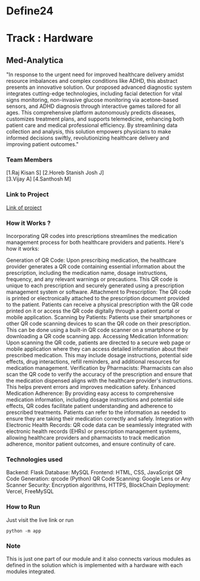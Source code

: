 
# Define24
# Track : Hardware


## Med-Analytica

"In response to the urgent need for improved healthcare delivery amidst resource imbalances and complex conditions like ADHD, this abstract presents an innovative solution. Our proposed advanced diagnostic system integrates cutting-edge technologies, including facial detection for vital signs monitoring, non-invasive glucose monitoring via acetone-based sensors, and ADHD diagnosis through interactive games tailored for all ages. This comprehensive platform autonomously predicts diseases, customizes treatment plans, and supports telemedicine, enhancing both patient care and medical professional efficiency. By streamlining data collection and analysis, this solution empowers physicians to make informed decisions swiftly, revolutionizing healthcare delivery and improving patient outcomes."

### Team Members
[1.Raj Kisan S] 
[2.Horeb Stanish Josh J]  
[3.Vijay A] 
[4.Santhosh M]

### Link to Project
[Link of project](https://drmav-blockchain.vercel.app/)

### How it Works ?
Incorporating QR codes into prescriptions streamlines the medication management process for both healthcare providers and patients. Here's how it works:

Generation of QR Code: Upon prescribing medication, the healthcare provider generates a QR code containing essential information about the prescription, including the medication name, dosage instructions, frequency, and any relevant warnings or precautions. This QR code is unique to each prescription and securely generated using a prescription management system or software.
Attachment to Prescription: The QR code is printed or electronically attached to the prescription document provided to the patient. Patients can receive a physical prescription with the QR code printed on it or access the QR code digitally through a patient portal or mobile application.
Scanning by Patients: Patients use their smartphones or other QR code scanning devices to scan the QR code on their prescription. This can be done using a built-in QR code scanner on a smartphone or by downloading a QR code scanning app.
Accessing Medication Information: Upon scanning the QR code, patients are directed to a secure web page or mobile application where they can access detailed information about their prescribed medication. This may include dosage instructions, potential side effects, drug interactions, refill reminders, and additional resources for medication management.
Verification by Pharmacists: Pharmacists can also scan the QR code to verify the accuracy of the prescription and ensure that the medication dispensed aligns with the healthcare provider's instructions. This helps prevent errors and improves medication safety.
Enhanced Medication Adherence: By providing easy access to comprehensive medication information, including dosage instructions and potential side effects, QR codes facilitate patient understanding and adherence to prescribed treatments. Patients can refer to the information as needed to ensure they are taking their medication correctly and safely.
Integration with Electronic Health Records: QR code data can be seamlessly integrated with electronic health records (EHRs) or prescription management systems, allowing healthcare providers and pharmacists to track medication adherence, monitor patient outcomes, and ensure continuity of care.

### Technologies used
Backend: Flask
Database: MySQL
Frontend: HTML, CSS, JavaScript
QR Code Generation: qrcode (Python)
QR Code Scanning: Google Lens or Any Scanner 
Security: Encryption algorithms, HTTPS, BlockChain
Deployment: Vercel, FreeMySQL


### How to Run
Just visit the live link or run 
```
python -m app
```
### Note 
This is just one part of our module and it also connects various modules as defined in the solution which is implemented with a hardware with each modules integrated.
